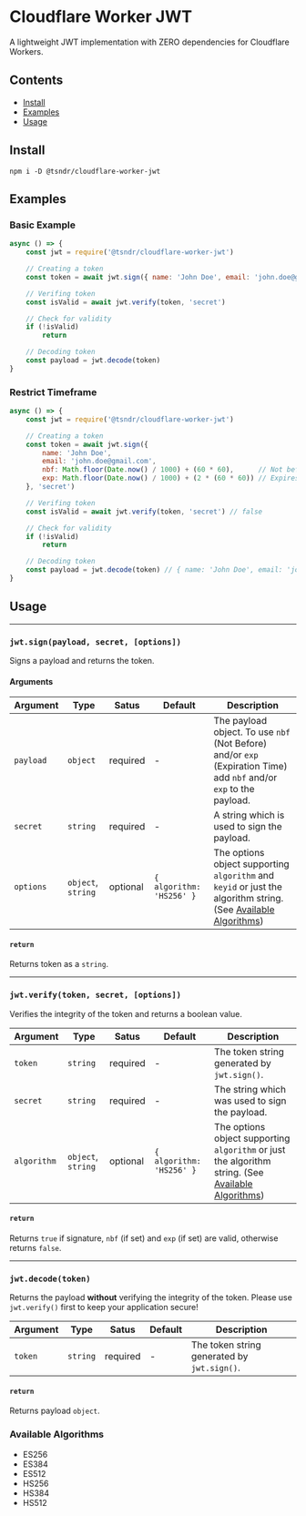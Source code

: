 # Cloudflare Worker JWT

A lightweight JWT implementation with ZERO dependencies for Cloudflare Workers.


## Contents

- [Install](#install)
- [Examples](#examples)
- [Usage](#usage)


## Install

```
npm i -D @tsndr/cloudflare-worker-jwt
```


## Examples

### Basic Example

```javascript
async () => {
    const jwt = require('@tsndr/cloudflare-worker-jwt')

    // Creating a token
    const token = await jwt.sign({ name: 'John Doe', email: 'john.doe@gmail.com' }, 'secret')

    // Verifing token
    const isValid = await jwt.verify(token, 'secret')

    // Check for validity
    if (!isValid)
        return

    // Decoding token
    const payload = jwt.decode(token)
}
```

### Restrict Timeframe

```javascript
async () => {
    const jwt = require('@tsndr/cloudflare-worker-jwt')

    // Creating a token
    const token = await jwt.sign({
        name: 'John Doe',
        email: 'john.doe@gmail.com',
        nbf: Math.floor(Date.now() / 1000) + (60 * 60),      // Not before: Now + 1h
        exp: Math.floor(Date.now() / 1000) + (2 * (60 * 60)) // Expires: Now + 2h
    }, 'secret')

    // Verifing token
    const isValid = await jwt.verify(token, 'secret') // false

    // Check for validity
    if (!isValid)
        return

    // Decoding token
    const payload = jwt.decode(token) // { name: 'John Doe', email: 'john.doe@gmail.com', ... }
}
```

## Usage

<hr>

### `jwt.sign(payload, secret, [options])`

Signs a payload and returns the token.

#### Arguments

Argument    | Type     | Satus    | Default | Description
----------- | -------- | -------- | ------- | -----------
`payload`   | `object` | required | -       | The payload object. To use `nbf` (Not Before) and/or `exp` (Expiration Time) add `nbf` and/or `exp` to the payload.
`secret`    | `string` | required | -       | A string which is used to sign the payload.
`options`   | `object`, `string` | optional | `{ algorithm: 'HS256' }` | The options object supporting `algorithm` and `keyid` or just the algorithm string. (See [Available Algorithms](#available-algorithms))

#### `return`
Returns token as a `string`.

<hr>

### `jwt.verify(token, secret, [options])`

Verifies the integrity of the token and returns a boolean value.

Argument    | Type     | Satus    | Default | Description
----------- | -------- | -------- | ------- | -----------
`token`     | `string` | required | -       | The token string generated by `jwt.sign()`.
`secret`    | `string` | required | -       | The string which was used to sign the payload.
`algorithm` | `object`, `string` | optional | `{ algorithm: 'HS256' }` | The options object supporting `algorithm` or just the algorithm string. (See [Available Algorithms](#available-algorithms))

#### `return`
Returns `true` if signature, `nbf` (if set) and `exp` (if set) are valid, otherwise returns `false`. 

<hr>

### `jwt.decode(token)`

Returns the payload **without** verifying the integrity of the token. Please use `jwt.verify()` first to keep your application secure!

Argument    | Type     | Satus    | Default | Description
----------- | -------- | -------- | ------- | -----------
`token`     | `string` | required | -       | The token string generated by `jwt.sign()`.

#### `return`
Returns payload `object`.

### Available Algorithms
 - ES256
 - ES384
 - ES512
 - HS256
 - HS384
 - HS512